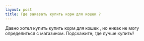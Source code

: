 ```yaml
---
layout: post 
title: Где заказать купить корм для кошек ? 
--- 
```

Давно хотел купить купить корм для кошек , но никак не могу определиться с магазином. Подскажите, где лучше купить?
